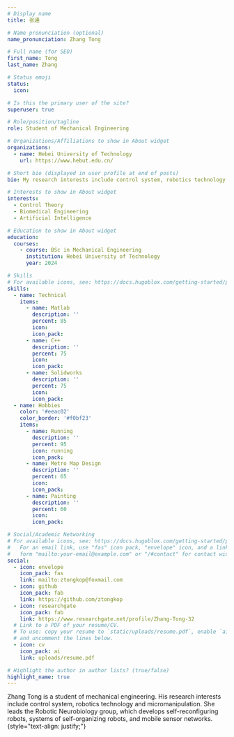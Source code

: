 ```yaml
---
# Display name
title: 张通

# Name pronunciation (optional)
name_pronunciation: Zhang Tong

# Full name (for SEO)
first_name: Tong
last_name: Zhang

# Status emoji
status:
  icon: 

# Is this the primary user of the site?
superuser: true

# Role/position/tagline
role: Student of Mechanical Engineering

# Organizations/Affiliations to show in About widget
organizations:
  - name: Hebei University of Technology
    url: https://www.hebut.edu.cn/

# Short bio (displayed in user profile at end of posts)
bio: My research interests include control system, robotics technology and micromanipulation.

# Interests to show in About widget
interests:
  - Control Theory
  - Biomedical Engineering
  - Artificial Intelligence

# Education to show in About widget
education:
  courses:
    - course: BSc in Mechanical Engineering
      institution: Hebei University of Technology
      year: 2024

# Skills
# For available icons, see: https://docs.hugoblox.com/getting-started/page-builder/#icons
skills:
  - name: Technical
    items:
      - name: Matlab
        description: ''
        percent: 85
        icon: 
        icon_pack: 
      - name: C++
        description: ''
        percent: 75
        icon: 
        icon_pack: 
      - name: Solidworks
        description: ''
        percent: 75
        icon: 
        icon_pack: 
  - name: Hobbies
    color: '#eeac02'
    color_border: '#f0bf23'
    items:
      - name: Running
        description: ''
        percent: 95
        icon: running
        icon_pack: 
      - name: Metro Map Design
        description: ''
        percent: 65
        icon: 
        icon_pack: 
      - name: Painting
        description: ''
        percent: 60
        icon: 
        icon_pack: 

# Social/Academic Networking
# For available icons, see: https://docs.hugoblox.com/getting-started/page-builder/#icons
#   For an email link, use "fas" icon pack, "envelope" icon, and a link in the
#   form "mailto:your-email@example.com" or "/#contact" for contact widget.
social:
  - icon: envelope
    icon_pack: fas
    link: mailto:ztongkop@foxmail.com
  - icon: github
    icon_pack: fab
    link: https://github.com/ztongkop
  - icon: researchgate
    icon_pack: fab
    link: https://www.researchgate.net/profile/Zhang-Tong-32
  # Link to a PDF of your resume/CV.
  # To use: copy your resume to `static/uploads/resume.pdf`, enable `ai` icons in `params.yaml`,
  # and uncomment the lines below.
  - icon: cv
    icon_pack: ai
    link: uploads/resume.pdf

# Highlight the author in author lists? (true/false)
highlight_name: true
---
```


Zhang Tong is a student of mechanical engineering. His research interests include control system, robotics technology and micromanipulation. She leads the Robotic Neurobiology group, which develops self-reconfiguring robots, systems of self-organizing robots, and mobile sensor networks.
{style="text-align: justify;"}
